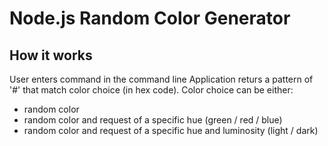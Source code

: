 # Node.js Random Color Generator

## How it works

User enters command in the command line
Application returs a pattern of '#' that match color choice (in hex code).
Color choice can be either:

- random color
- random color and request of a specific hue (green / red / blue)
- random color and request of a specific hue and luminosity (light / dark)

